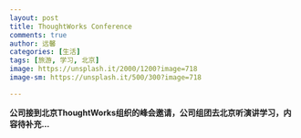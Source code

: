 ```yaml
---
layout: post
title: ThoughtWorks Conference
comments: true
author: 远馨
categories: [生活]
tags: [旅游, 学习, 北京]
image: https://unsplash.it/2000/1200?image=718
image-sm: https://unsplash.it/500/300?image=718

---
```


**公司接到北京ThoughtWorks组织的峰会邀请，公司组团去北京听演讲学习，内容待补充...**
   
